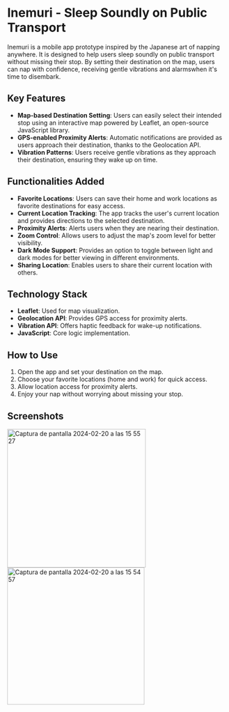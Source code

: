 # Inemuri - Sleep Soundly on Public Transport

Inemuri is a mobile app prototype inspired by the Japanese art of napping anywhere. It is designed to help users sleep soundly on public transport without missing their stop. By setting their destination on the map, users can nap with confidence, receiving gentle vibrations and alarmswhen it's time to disembark.

## Key Features

- **Map-based Destination Setting**: Users can easily select their intended stop using an interactive map powered by Leaflet, an open-source JavaScript library.
- **GPS-enabled Proximity Alerts**: Automatic notifications are provided as users approach their destination, thanks to the Geolocation API.
- **Vibration Patterns**: Users receive gentle vibrations as they approach their destination, ensuring they wake up on time.

## Functionalities Added

- **Favorite Locations**: Users can save their home and work locations as favorite destinations for easy access.
- **Current Location Tracking**: The app tracks the user's current location and provides directions to the selected destination.
- **Proximity Alerts**: Alerts users when they are nearing their destination.
- **Zoom Control**: Allows users to adjust the map's zoom level for better visibility.
- **Dark Mode Support**: Provides an option to toggle between light and dark modes for better viewing in different environments.
- **Sharing Location**: Enables users to share their current location with others.

## Technology Stack

- **Leaflet**: Used for map visualization.
- **Geolocation API**: Provides GPS access for proximity alerts.
- **Vibration API**: Offers haptic feedback for wake-up notifications.
- **JavaScript**: Core logic implementation.

## How to Use

1. Open the app and set your destination on the map.
2. Choose your favorite locations (home and work) for quick access.
3. Allow location access for proximity alerts.
4. Enjoy your nap without worrying about missing your stop.

## Screenshots

<img width="318" alt="Captura de pantalla 2024-02-20 a las 15 55 27" src="https://github.com/carmenabans/Inemuri/assets/112978307/8c28862d-dbfc-4da7-b639-026b0a34fb80">
<img width="315" alt="Captura de pantalla 2024-02-20 a las 15 54 57" src="https://github.com/carmenabans/Inemuri/assets/112978307/f3bf4813-75a9-439b-b3db-d97b6f64e04a">

